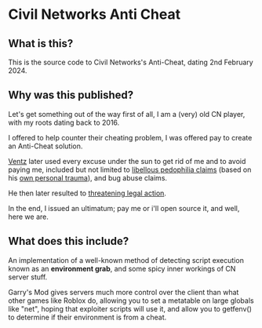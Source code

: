 # Civil Networks Anti Cheat

## What is this?
This is the source code to Civil Networks's Anti-Cheat, dating 2nd February 2024.

## Why was this published?
Let's get something out of the way first of all, I am a (very) old CN player, with my roots dating back to 2016. 

I offered to help counter their cheating problem, I was offered pay to create an Anti-Cheat solution.  

[Ventz](https://steamcommunity.com/id/ventz1/) later used every excuse under the sun to get rid of me and to avoid paying me, included but not limited to [libellous pedophilia claims](https://i.imgur.com/pWGngSS.png) (based on his [own personal trauma](https://i.imgur.com/WcbSZuM.png)), and bug abuse claims.  

He then later resulted to [threatening legal action](https://i.imgur.com/h5X8naI.png).  

In the end, I issued an ultimatum; pay me or i'll open source it, and well, here we are.

## What does this include?
An implementation of a well-known method of detecting script execution known as an **environment grab**, and some spicy inner workings of CN server stuff.

Garry's Mod gives servers much more control over the client than what other games like Roblox do, allowing you to set a metatable on large globals like "net", hoping that exploiter scripts will use it, and allow you to getfenv() to determine if their environment is from a cheat.
